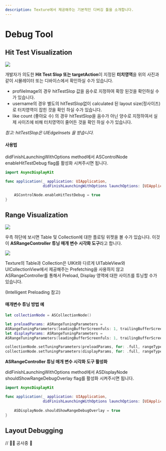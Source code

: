 ```yaml
---
description: Texture에서 제공해주는 기본적인 디버깅 툴을 소개합니다.
---
```


# Debug Tool

## Hit Test Visualization

![](../.gitbook/assets/image%20%282%29.png)

개발자가 의도한 **Hit Test Slop 또는  targetAction**이 지정된 **터치영역**을 위의 사진과 같이 시뮬레이터 또는 디바이스에서 확인하실 수가 있습니다. 

* profileImage의 경우 hitTestSlop 값을 음수로 지정하여 확장 된것을 확인하실 수가 있습니다.
* username의 경우 별도의 hitTestSlop없이 calculated 된 layout size\(정사이즈\)로 터치영역이 잡힌 것을 확인 하실 수가 있습니다. 
* like count \(좋아요 수\) 의 경우 hitTestSlop을 음수가 아닌 양수로 지정하여서 실제 사이즈에 비해 터치영역이 줄어든 것을 확인 하실 수가 있습니다. 

_참고: hitTestSlop은 UIEdgeInsets 을 받습니다._ 

#### 사용법

didFinishLaunchingWithOptions method에서 ASControlNode enableHitTestDebug flag를 활성화 시켜주시면 됩니다. 

```swift
import AsyncDisplayKit

func application(_ application: UIApplication,
                 didFinishLaunchingWithOptions launchOptions: [UIApplication.LaunchOptionsKey: Any]?) -> Bool {
                 
    ASControlNode.enableHitTestDebug = true        
}
```

## Range Visualization

![](../.gitbook/assets/image%20%2810%29.png)

우측 하단에 보시면 Table 및 Collection에 대한 플로팅 위젯을 볼 수가 있습니다. 이것이 **ASRangeController 튜닝 매개 변수 시각화 도구**라고 합니다. 

![](../.gitbook/assets/image%20%2816%29.png)

Texture의 Table과 Collection은 UIKit와 다르게 UITableView와 UICollectionView에서 제공해주는 Prefetching을 사용하지 않고 ASRangeController를 통해서 Preload, Display 영역에 대한 사이즈를 튜닝할 수가 있습니다. 

\(Intelligent Preloading 참고\) 



#### 매개변수 튜닝 방법 예 

```swift
let collectionNode = ASCollectionNode()

let preloadParams: ASRangeTuningParameters = 
ASRangeTuningParameters(leadingBufferScreenfuls: 1, trailingBufferScreenfuls: 1)
let displayParams: ASRangeTuningParameters = 
ASRangeTuningParameters(leadingBufferScreenfuls: 1, trailingBufferScreenfuls: 1)

collectionNode.setTuningParameters(preloadParams, for: .full, rangeType: .preload)
collectionNode.setTuningParameters(displayParams, for: .full, rangeType: .display)
```



**ASRangeController 튜닝 매개 변수 시각화 도구 활성화** 

didFinishLaunchingWithOptions method에서 ASDisplayNode shouldShowRangeDebugOverlay flag를 활성화 시켜주시면 됩니다. 

```swift
import AsyncDisplayKit

func application(_ application: UIApplication,
                 didFinishLaunchingWithOptions launchOptions: [UIApplication.LaunchOptionsKey: Any]?) -> Bool {
                 
    ASDisplayNode.shouldShowRangeDebugOverlay = true    
}
```



## Layout Debugging

// 👷‍♀️ 공사중 👷

